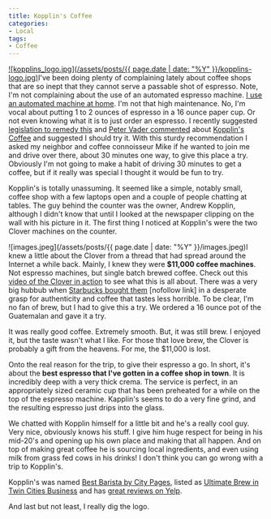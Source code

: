 ```yaml
---
title: Kopplin's Coffee
categories:
- Local
tags:
- Coffee
---
```


[![kopplins_logo.jpg](/assets/posts/{{ page.date | date: "%Y" }}/kopplins-logo.jpg)](http://www.kopplinscoffee.com/)I've been doing plenty of complaining lately about coffee shops that are so inept that they cannot serve a passable shot of espresso. Note, I'm not complaining about the use of an automated espresso machine. [I use an automated machine at home](/thingelstad/triple-caffeine-shotgun-to-the-head). I'm not that high maintenance. No, I'm vocal about putting 1 to 2 ounces of espresso in a 16 ounce paper cup. Or not even knowing what it is to just order an espresso. I recently suggested [legislation to remedy this](/thingelstad/freedom-of-american-coffee-enjoyment-resolution) and [Peter Vader commented](http://thingelstad.com/s/freedom-of-american-coffee-enjoyment-resolution/img) about [Kopplin's Coffee](http://www.kopplinscoffee.com/) and suggested I should try it.
With this sturdy recommendation I asked my neighbor and coffee connoisseur Mike if he wanted to join me and drive over there, about 30 minutes one way, to give this place a try. Obviously I'm not going to make a habit of driving 30 minutes to get a coffee, but if it really was special I thought it would be fun to try.

Kopplin's is totally unassuming. It seemed like a simple, notably small, coffee shop with a few laptops open and a couple of people chatting at tables. The guy behind the counter was the owner, Andrew Kopplin, although I didn't know that until I looked at the newspaper clipping on the wall with his picture in it. The first thing I noticed at Kopplin's were the two Clover machines on the counter.

![images.jpeg](/assets/posts/{{ page.date | date: "%Y" }}/images.jpeg)I knew a little about the Clover from a thread that had spread around the Internet a while back. Mainly, I knew they were **$11,000 coffee machines**. Not espresso machines, but single batch brewed coffee. Check out this [video of the Clover in action](http://www.youtube.com/watch?v=ntbVGGMu_Ac) to see what this is all about. There was a very big hubbub when [Starbucks bought them](http://www.starbucks.com/clover/) [nofollow link] in a desperate grasp for authenticity and coffee that tastes less horrible. To be clear, I'm no fan of brew, but I had to give this a try. We ordered a 16 ounce pot of the Guatemalan and gave it a try.

It was really good coffee. Extremely smooth. But, it was still brew. I enjoyed it, but the taste wasn't what I like. For those that love brew, the Clover is probably a gift from the heavens. For me, the $11,000 is lost.

Onto the real reason for the trip, to give their espresso a go. In short, it's about the **best espresso that I've gotten in a coffee shop in town**. It is incredibly deep with a very thick crema. The service is perfect, in an appropriately sized ceramic cup that has been preheated for a while on the top of the espresso machine. Kapplin's seems to do a very fine grind, and the resulting espresso just drips into the glass.

We chatted with Kopplin himself for a little bit and he's a really cool guy. Very nice, obviously knows his stuff. I give him huge respect for being in his mid-20's and opening up his own place and making that all happen. And on top of making great coffee he is sourcing local ingredients, and even using milk from grass fed cows in his drinks! I don't think you can go wrong with a trip to Kopplin's.

Kopplin's was named [Best Barista by City Pages](http://www.citypages.com/bestof/2008/award/best-barista-443700/), listed as [Ultimate Brew in Twin Cities Business](http://www.tcbmag.com/livingwell/livingwell/98204p1.aspx) and has [great reviews on Yelp](http://www.yelp.com/biz/kopplins-coffee-st-paul).

And last but not least, I really dig the logo.
